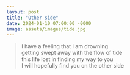 ```yaml
---
layout: post
title: "Other side"
date: 2024-01-10 07:00:00 -0000
image: assets/images/tide.jpg
---
```


>I have a feeling that I am drowning<br/>
>getting swept away with the flow of tide<br/>
>this life lost in finding my way to you<br/>
>I will hopefully find you on the other side<br/>
